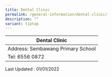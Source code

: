 ```yaml
---
title: Dental Clinic
permalink: /general-information/dental-clinic/
description: ""
variant: tiptap
---
```

| Dental Clinic |
|---|
| Address: Sembawang Primary School |
| Tel: 6556 0872 |

Last Updated : 01/01/2022